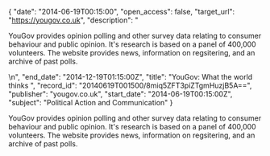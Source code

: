 {
  "date": "2014-06-19T00:15:00", 
  "open_access": false, 
  "target_url": "https://yougov.co.uk", 
  "description": "<p>YouGov provides opinion polling and other survey data relating to consumer behaviour and public opinion. It's research is based on a panel of 400,000 volunteers. The website provides news, information on regsitering, and an archive of past polls.</p>\n", 
  "end_date": "2014-12-19T01:15:00Z", 
  "title": "YouGov: What the world thinks ", 
  "record_id": "20140619T001500/8miq5ZFT3piZTgmHuzjB5A==", 
  "publisher": "yougov.co.uk", 
  "start_date": "2014-06-19T00:15:00Z", 
  "subject": "Political Action and Communication"
}

<p>YouGov provides opinion polling and other survey data relating to consumer behaviour and public opinion. It's research is based on a panel of 400,000 volunteers. The website provides news, information on regsitering, and an archive of past polls.</p>

